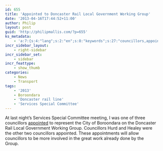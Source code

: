 ```yaml
---
id: 655
title: 'Appointed to Doncaster Rail Local Government Working Group'
date: '2013-04-16T17:44:52+11:00'
author: Philip
layout: post
guid: 'http://philipmallis.com/?p=655'
ks_metadata:
    - 'a:7:{s:4:"lang";s:2:"en";s:8:"keywords";s:27:"councillors,appointed,group";s:19:"keywords_autoupdate";i:1;s:11:"description";s:158:"councillors appointed to represent the City of Boroondara on the Doncaster Rail Local Government Working Group. Councillors Hurd and Healey were the other two";s:22:"description_autoupdate";i:1;s:5:"title";s:0:"";s:6:"robots";s:12:"index,follow";}'
incr_sidebar_layout:
    - right-sidebar
incr_sidebar_set:
    - sidebar
incr_feattype:
    - show_thumb
categories:
    - News
    - Transport
tags:
    - '2013'
    - Boroondara
    - 'Doncaster rail line'
    - 'Services Special Committee'
---
```


At last night’s Services Special Committee meeting, I was one of three councillors [appointed](http://philipmallis.com/wp-content/uploads/2013/04/Minutes_5170dc8a0fea8.pdf "appointed") to represent the City of Boroondara on the Doncaster Rail Local Government Working Group. Councillors Hurd and Healey were the other two councillors appointed. These appointments will allow councillors to be more involved in the great work already done by the Group.
